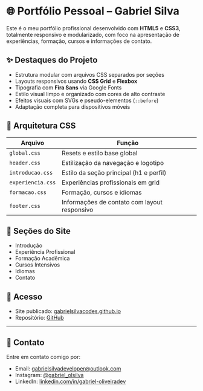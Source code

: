 # 🌐 Portfólio Pessoal – Gabriel Silva

Este é o meu portfólio profissional desenvolvido com **HTML5** e **CSS3**, totalmente responsivo e modularizado, com foco na apresentação de experiências, formação, cursos e informações de contato.

## ✨ Destaques do Projeto

- Estrutura modular com arquivos CSS separados por seções
- Layouts responsivos usando **CSS Grid** e **Flexbox**
- Tipografia com **Fira Sans** via Google Fonts
- Estilo visual limpo e organizado com cores de alto contraste
- Efeitos visuais com SVGs e pseudo-elementos (`::before`)
- Adaptação completa para dispositivos móveis

## 🧱 Arquitetura CSS

| Arquivo           | Função                                       |
| ----------------- | -------------------------------------------- |
| `global.css`      | Resets e estilo base global                  |
| `header.css`      | Estilização da navegação e logotipo          |
| `introducao.css`  | Estilo da seção principal (h1 e perfil)      |
| `experiencia.css` | Experiências profissionais em grid           |
| `formacao.css`    | Formação, cursos e idiomas                   |
| `footer.css`      | Informações de contato com layout responsivo |

## 📍 Seções do Site

- Introdução
- Experiência Profissional
- Formação Acadêmica
- Cursos Intensivos
- Idiomas
- Contato

## 🔗 Acesso

- Site publicado: [gabrielsilvacodes.github.io](https://gabrielsilvacodes.github.io)
- Repositório: [GitHub](https://github.com/gabrielsilvacodes/gabrielsilvacodes.github.io)

---

## 📩 Contato

Entre em contato comigo por:

- Email: <gabrielsilvadeveloper@outlook.com>
- Instagram: [@gabriel_olsilva](https://www.instagram.com/gabriel_olsilva/)
- LinkedIn: [linkedin.com/in/gabriel-oliveiradev](https://www.linkedin.com/in/gabriel-oliveiradev)
